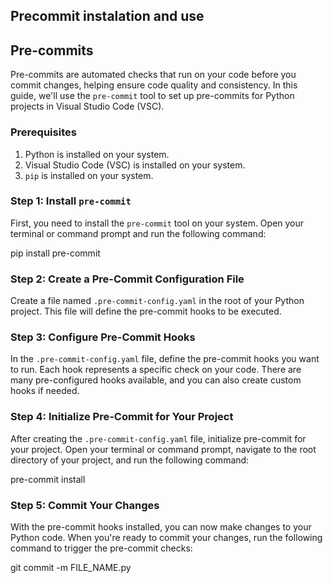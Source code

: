 ## Precommit instalation and use

## Pre-commits
Pre-commits are automated checks that run on your code before you commit changes, helping ensure code quality and consistency. In this guide, we'll use the `pre-commit` tool to set up pre-commits for Python projects in Visual Studio Code (VSC).

### Prerequisites

1. Python is installed on your system.
2. Visual Studio Code (VSC) is installed on your system.
3. `pip` is installed on your system.

### Step 1: Install `pre-commit`

First, you need to install the `pre-commit` tool on your system. Open your terminal or command prompt and run the following command:

pip install pre-commit

### Step 2: Create a Pre-Commit Configuration File
Create a file named `.pre-commit-config.yaml` in the root of your Python project. This file will define the pre-commit hooks to be executed.

### Step 3: Configure Pre-Commit Hooks
In the `.pre-commit-config.yaml` file, define the pre-commit hooks you want to run. Each hook represents a specific check on your code. There are many pre-configured hooks available, and you can also create custom hooks if needed.

### Step 4: Initialize Pre-Commit for Your Project
After creating the `.pre-commit-config.yaml` file, initialize pre-commit for your project. Open your terminal or command prompt, navigate to the root directory of your project, and run the following command:

pre-commit install

### Step 5: Commit Your Changes
With the pre-commit hooks installed, you can now make changes to your Python code. When you're ready to commit your changes, run the following command to trigger the pre-commit checks:

git commit -m FILE_NAME.py

